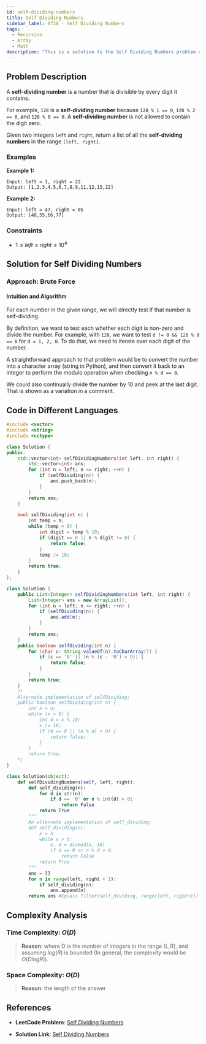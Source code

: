```yaml
---
id: self-dividing-numbers
title: Self Dividing Numbers
sidebar_label: 0728 - Self Dividing Numbers
tags:
  - Recursion
  - Array
  - Math
description: "This is a solution to the Self Dividing Numbers problem on LeetCode."
---
```


## Problem Description

A **self-dividing number** is a number that is divisible by every digit it contains.

For example, `128` is a **self-dividing number** because `128 % 1 == 0`, `128 % 2 == 0`, and `128 % 8 == 0`.
A **self-dividing number** is not allowed to contain the digit zero.

Given two integers `left` and `right`, return a list of all the **self-dividing numbers** in the range `[left, right]`.

### Examples

**Example 1:**

```
Input: left = 1, right = 22
Output: [1,2,3,4,5,6,7,8,9,11,12,15,22]
```

**Example 2:**

```
Input: left = 47, right = 85
Output: [48,55,66,77]
```

### Constraints

- $1 \leq left \leq right \leq 10^4$

## Solution for Self Dividing Numbers

### Approach: Brute Force 
#### Intuition and Algorithm

For each number in the given range, we will directly test if that number is self-dividing.

By definition, we want to test each whether each digit is non-zero and divide the number. For example, with `128`, we want to test `d != 0 && 128 % d == 0` for `d = 1, 2, 8`. To do that, we need to iterate over each digit of the number.

A straightforward approach to that problem would be to convert the number into a character array (string in Python), and then convert it back to an integer to perform the modulo operation when checking `n % d == 0`.

We could also continually divide the number by 10 and peek at the last digit. That is shown as a variation in a comment.

## Code in Different Languages

<Tabs>
<TabItem value="cpp" label="C++">
  <SolutionAuthor name="@Shreyash3087"/>

```cpp
#include <vector>
#include <string>
#include <cctype>

class Solution {
public:
    std::vector<int> selfDividingNumbers(int left, int right) {
        std::vector<int> ans;
        for (int n = left; n <= right; ++n) {
            if (selfDividing(n)) {
                ans.push_back(n);
            }
        }
        return ans;
    }

    bool selfDividing(int n) {
        int temp = n;
        while (temp > 0) {
            int digit = temp % 10;
            if (digit == 0 || n % digit != 0) {
                return false;
            }
            temp /= 10;
        }
        return true;
    }
};

```
</TabItem>
<TabItem value="java" label="Java">
  <SolutionAuthor name="@Shreyash3087"/>

```java
class Solution {
    public List<Integer> selfDividingNumbers(int left, int right) {
        List<Integer> ans = new ArrayList();
        for (int n = left; n <= right; ++n) {
            if (selfDividing(n)) {
                ans.add(n);
            }
        }
        return ans;
    }
    public boolean selfDividing(int n) {
        for (char c: String.valueOf(n).toCharArray()) {
            if (c == '0' || (n % (c - '0') > 0)) {
                return false;
            }
        }
        return true;
    }
    /*
    Alternate implementation of selfDividing:
    public boolean selfDividing(int n) {
        int x = n;
        while (x > 0) {
            int d = x % 10;
            x /= 10;
            if (d == 0 || (n % d) > 0) {
                return false;
            }
        }
        return true;
    */
}
```

</TabItem>
<TabItem value="python" label="Python">
  <SolutionAuthor name="@Shreyash3087"/>

```python
class Solution(object):
    def selfDividingNumbers(self, left, right):
        def self_dividing(n):
            for d in str(n):
                if d == '0' or n % int(d) > 0:
                    return False
            return True
        """
        An alternate implementation of self_dividing:
        def self_dividing(n):
            x = n
            while x > 0:
                x, d = divmod(x, 10)
                if d == 0 or n % d > 0:
                    return False
            return True
        """
        ans = []
        for n in range(left, right + 1):
            if self_dividing(n):
                ans.append(n)
        return ans #Equals filter(self_dividing, range(left, right+1))

```
</TabItem>
</Tabs>

## Complexity Analysis

### Time Complexity: $O(D)$

> **Reason**: where D is the number of integers in the range [L,R], and assuming $log⁡(R)$ is bounded (In general, the complexity would be $O(Dlog⁡R)$).

### Space Complexity: $O(D)$

> **Reason**: the length of the answer

## References

- **LeetCode Problem**: [Self Dividing Numbers](https://leetcode.com/problems/self-dividing-numbers/description/)

- **Solution Link**: [Self Dividing Numbers](https://leetcode.com/problems/self-dividing-numbers/solutions/)

